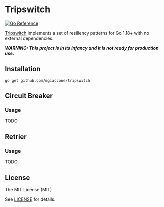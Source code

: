 # Tripswitch

[![Go Reference](https://pkg.go.dev/badge/github.com/mgiaccone/tripswitch.svg)](https://pkg.go.dev/github.com/mgiaccone/tripswitch)

[Tripswitch][repo-url] implements a set of resiliency patterns for Go 1.18+ with no external dependencies.

***WARNING: This project is in its infancy and it is not ready for production use.***

## Installation

```
go get github.com/mgiaccone/tripswitch
```

## Circuit Breaker

### Usage

TODO

## Retrier

### Usage

TODO

## License

The MIT License (MIT)

See [LICENSE](https://github.com/mgiaccone/tripswitch/blob/main/LICENSE) for details.


[repo-url]: https://github.com/mgiaccone/tripswitch
